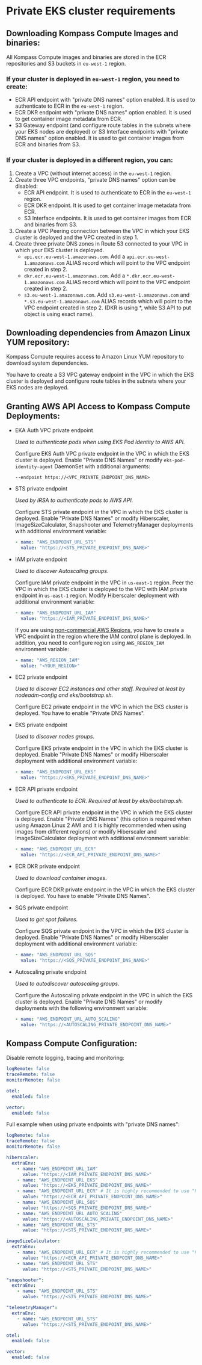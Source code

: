 # Private EKS cluster requirements

## Downloading Kompass Compute Images and binaries:

All Kompass Compute images and binaries are stored in the ECR repositories and S3 buckets in `eu-west-1` region.

### If your cluster is deployed in `eu-west-1` region, you need to create:

- ECR API endpoint with "private DNS names" option enabled. It is used to authenticate to ECR in the `eu-west-1` region.
- ECR DKR endpoint with "private DNS names" option enabled. It is used to get container image metadata from ECR.
- S3 Gateway endpoint (and configure route tables in the subnets where your EKS nodes are deployed) or S3 Interface endpoints with "private DNS names" option enabled. It is used to get container images from ECR and binaries from S3.

### If your cluster is deployed in a different region, you can:

1. Create a VPC (without internet access) in the `eu-west-1` region.
2. Create three VPC endpoints, "private DNS names" option can be disabled:
   - ECR API endpoint. It is used to authenticate to ECR in the `eu-west-1` region.
   - ECR DKR endpoint. It is used to get container image metadata from ECR.
   - S3 Interface endpoints. It is used to get container images from ECR and binaries from S3.
3. Create a VPC Peering connection between the VPC in which your EKS cluster is deployed and the VPC created in step 1.
4. Create three private DNS zones in Route 53 connected to your VPC in which your EKS cluster is deployed.
   - `api.ecr.eu-west-1.amazonaws.com`. Add a `api.ecr.eu-west-1.amazonaws.com` ALIAS record which will point to the VPC endpoint created in step 2.
   - `dkr.ecr.eu-west-1.amazonaws.com`. Add a `*.dkr.ecr.eu-west-1.amazonaws.com` ALIAS record which will point to the VPC endpoint created in step 2.
   - `s3.eu-west-1.amazonaws.com`. Add `s3.eu-west-1.amazonaws.com` and `*.s3.eu-west-1.amazonaws.com` ALIAS records which will point to the VPC endpoint created in step 2. (DKR is using *, while S3 API to put object is using exact name).

## Downloading dependencies from Amazon Linux YUM repository:

Kompass Compute requires access to Amazon Linux YUM repository to download system dependencies.

You have to create a S3 VPC gateway endpoint in the VPC in which the EKS cluster is deployed and configure route tables in the subnets where your EKS nodes are deployed.

## Granting AWS API Access to Kompass Compute Deployments:

- EKA Auth VPC private endpoint
  
  _Used to authenticate pods when using EKS Pod Identity to AWS API._

  Configure EKS Auth VPC private endpoint in the VPC in which the EKS cluster is deployed.
  Enable "Private DNS Names" or modify `eks-pod-identity-agent` DaemonSet with additional arguments:

  ```shell
  --endpoint https://<VPC_PRIVATE_ENDPOINT_DNS_NAME>
  ```

- STS private endpoint

  _Used by IRSA to authenticate pods to AWS API._

  Configure STS private endpoint in the VPC in which the EKS cluster is deployed.
  Enable "Private DNS Names" or modify Hiberscaler, ImageSizeCalculator, Snapshooter and TelemetryManager deployments with additional environment variable:

  ```yaml
  - name: "AWS_ENDPOINT_URL_STS"
    value: "https://<STS_PRIVATE_ENDPOINT_DNS_NAME>"
  ```

- IAM private endpoint

  _Used to discover Autoscaling groups_.

  Configure IAM private endpoint in the VPC in `us-east-1` region.
  Peer the VPC in which the EKS cluster is deployed to the VPC with IAM private endpoint in `us-east-1` region.
  Modify Hiberscaler deployment with additional environment variable:

  ```yaml
  - name: "AWS_ENDPOINT_URL_IAM"
    value: "https://<IAM_PRIVATE_ENDPOINT_DNS_NAME>"
  ```
  
  If you are using [non-commercial AWS Regions](https://docs.aws.amazon.com/organizations/latest/userguide/region-support.html), you have to create a VPC endpoint in the region where the IAM control plane is deployed.
  In addition, you need to configure region using `AWS_REGION_IAM` environment variable:

  ```yaml
  - name: "AWS_REGION_IAM"
    value: "<YOUR_REGION>"
  ```

- EC2 private endpoint

  _Used to discover EC2 instances and other staff._
  _Required at least by nodeadm-config and eks/bootstrap.sh._

  Configure EC2 private endpoint in the VPC in which the EKS cluster is deployed.
  You have to enable "Private DNS Names".

- EKS private endpoint

  _Used to discover nodes groups_.

  Configure EKS private endpoint in the VPC in which the EKS cluster is deployed.
  Enable "Private DNS Names" or modify Hiberscaler deployment with additional environment variable:

  ```yaml
  - name: "AWS_ENDPOINT_URL_EKS"
    value: "https://<EKS_PRIVATE_ENDPOINT_DNS_NAME>"
  ```
  
- ECR API private endpoint

  _Used to authenticate to ECR_.
  _Required at least by eks/bootstrap.sh._

  Configure ECR API private endpoint in the VPC in which the EKS cluster is deployed.
  Enable "Private DNS Names" (this option is required when using Amazon Linux 2 AMI and it is highly recommended when using images from different regions) or modify Hiberscaler and ImageSizeCalculator deployment with additional environment variable:

  ```yaml
  - name: "AWS_ENDPOINT_URL_ECR"
    value: "https://<ECR_API_PRIVATE_ENDPOINT_DNS_NAME>"
  ```
  
- ECR DKR private endpoint

  _Used to download container images_.

  Configure ECR DKR private endpoint in the VPC in which the EKS cluster is deployed.
  You have to enable "Private DNS Names".

- SQS private endpoint

  _Used to get spot failures._

  Configure SQS private endpoint in the VPC in which the EKS cluster is deployed.
  Enable "Private DNS Names" or modify Hiberscaler deployment with additional environment variable:

  ```yaml
  - name: "AWS_ENDPOINT_URL_SQS"
    value: "https://<SQS_PRIVATE_ENDPOINT_DNS_NAME>"
  ```

- Autoscaling private endpoint

  _Used to autodiscover autoscaling groups._

  Configure the Autoscaling private endpoint in the VPC in which the EKS cluster is deployed.
  Enable "Private DNS Names" or modify deployments with the following environment variable:

  ```yaml
  - name: "AWS_ENDPOINT_URL_AUTO_SCALING"
    value: "https://<AUTOSCALING_PRIVATE_ENDPOINT_DNS_NAME>"
  ```

## Kompass Compute Configuration:

Disable remote logging, tracing and monitoring:

```yaml
logRemote: false
traceRemote: false
monitorRemote: false

otel:
  enabled: false

vector:
  enabled: false
```

Full example when using private endpoints with "private DNS names":

```yaml
logRemote: false
traceRemote: false
monitorRemote: false

hiberscaler:
  extraEnv:
    - name: "AWS_ENDPOINT_URL_IAM"
      value: "https://<IAM_PRIVATE_ENDPOINT_DNS_NAME>"
    - name: "AWS_ENDPOINT_URL_EKS"
      value: "https://<EKS_PRIVATE_ENDPOINT_DNS_NAME>"
    - name: "AWS_ENDPOINT_URL_ECR" # It is highly recommended to use "Private DNS Names" and not to use "AWS_ENDPOINT_URL_ECR"
      value: "https://<ECR_API_PRIVATE_ENDPOINT_DNS_NAME>"
    - name: "AWS_ENDPOINT_URL_SQS"
      value: "https://<SQS_PRIVATE_ENDPOINT_DNS_NAME>"
    - name: "AWS_ENDPOINT_URL_AUTO_SCALING"
      value: "https://<AUTOSCALING_PRIVATE_ENDPOINT_DNS_NAME>"
    - name: "AWS_ENDPOINT_URL_STS"
      value: "https://<STS_PRIVATE_ENDPOINT_DNS_NAME>"

imageSizeCalculator:
  extraEnv:
    - name: "AWS_ENDPOINT_URL_ECR" # It is highly recommended to use "Private DNS Names" and not to use "AWS_ENDPOINT_URL_ECR"
      value: "https://<ECR_API_PRIVATE_ENDPOINT_DNS_NAME>"
    - name: "AWS_ENDPOINT_URL_STS"
      value: "https://<STS_PRIVATE_ENDPOINT_DNS_NAME>"

"snapshooter":
  extraEnv:
    - name: "AWS_ENDPOINT_URL_STS"
      value: "https://<STS_PRIVATE_ENDPOINT_DNS_NAME>"

"telemetryManager":
  extraEnv:
    - name: "AWS_ENDPOINT_URL_STS"
      value: "https://<STS_PRIVATE_ENDPOINT_DNS_NAME>"

otel:
  enabled: false

vector:
  enabled: false
```
